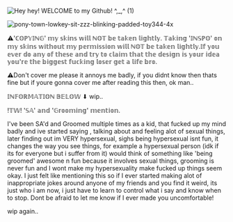 ![Hey hey! WELCOME to my Github! ^,_,^ (1)](https://github.com/user-attachments/assets/2f4aed78-72a0-401b-9e85-d855587e9a4c)


![pony-town-lowkey-sit-zzz-blinking-padded-toy344-4x](https://github.com/user-attachments/assets/a3f86642-b79f-4b74-80c7-dd954e84d7db)

⚠︎'ℂ𝕆ℙ𝕐𝕀ℕ𝔾' 𝕞𝕪 𝕤𝕜𝕚𝕟𝕤 𝕨𝕚𝕝𝕝 ℕ𝕆𝕋 𝕓𝕖 𝕥𝕒𝕜𝕖𝕟 𝕝𝕚𝕘𝕙𝕥𝕝𝕪. 𝕋𝕒𝕜𝕚𝕟𝕘 '𝕀ℕ𝕊ℙ𝕆' 𝕠𝕟 𝕞𝕪 𝕤𝕜𝕚𝕟𝕤 𝕨𝕚𝕥𝕙𝕠𝕦𝕥 𝕞𝕪 𝕡𝕖𝕣𝕞𝕚𝕤𝕤𝕚𝕠𝕟 𝕨𝕚𝕝𝕝 ℕ𝕆𝕋 𝕓𝕖 𝕥𝕒𝕜𝕖𝕟 𝕝𝕚𝕘𝕙𝕥𝕝𝕪.𝕀𝕗 𝕪𝕠𝕦 𝕖𝕧𝕖𝕣 𝕕𝕠 𝕒𝕟𝕪 𝕠𝕗 𝕥𝕙𝕖𝕤𝕖 𝕒𝕟𝕕 𝕥𝕣𝕪 𝕥𝕠 𝕔𝕝𝕒𝕚𝕞 𝕥𝕙𝕒𝕥 𝕥𝕙𝕖 𝕕𝕖𝕤𝕚𝕘𝕟 𝕚𝕤 𝕪𝕠𝕦𝕣 𝕚𝕕𝕖𝕒 𝕪𝕠𝕦'𝕣𝕖 𝕥𝕙𝕖 𝕓𝕚𝕘𝕘𝕖𝕤𝕥 𝕗𝕦𝕔𝕜𝕚𝕟𝕘 𝕝𝕠𝕤𝕖𝕣 𝕘𝕖𝕥 𝕒 𝕝𝕚𝕗𝕖 𝕓𝕣𝕠.

⚠︎Don't cover me please it annoys me badly, if you didnt know then thats fine but if youre gonna cover me after reading this then, ok man..

𝕀ℕ𝔽𝕆ℝ𝕄𝔸𝕋𝕀𝕆ℕ 𝔹𝔼𝕃𝕆𝕎
       ⬇
wip.. 

!𝕋𝕎! '𝕊𝔸' 𝕒𝕟𝕕 '𝔾𝕣𝕠𝕠𝕞𝕚𝕟𝕘' 𝕞𝕖𝕟𝕥𝕚𝕠𝕟.

  I've been SA'd and Groomed multiple times as a kid, that fucked up my mind badly and ive started saying , talking about and feeling alot of sexual things, later finding out im VERY hypersexual, sighs being hypersexual isnt fun, it changes the way you see things, for example a hypersexual person (idk if its for everyone but i suffer from it)  would think of something like 'being groomed' awesome n fun because it involves sexual things, grooming is never fun and I wont make my hypersexuality make fucked up things seem okay. 
  I just felt like mentioning this so if I ever started making alot of inappropriate jokes around anyone of my friends and you find it weird, its just who i am now, i just have to learn to control what i say and know when to stop. Dont be afraid to let me know if I ever made you uncomfortable!

  wip again.. 
